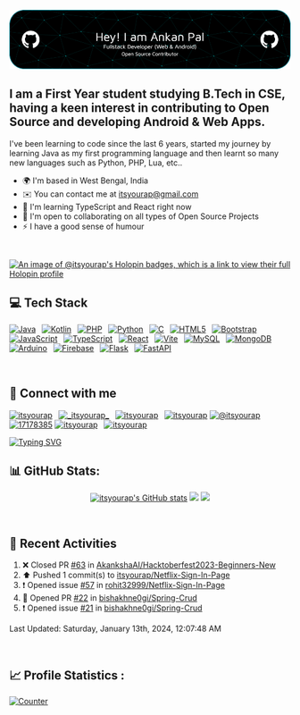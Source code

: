 ![itsyourap-github-header](./itsyourap-github-header-image.png)

## I am a First Year student studying B.Tech in CSE, having a keen interest in contributing to Open Source and developing Android & Web Apps.

I've been learning to code since the last 6 years, started my journey by learning Java as my first programming language and then learnt so many new languages such as Python, PHP, Lua, etc..

- 🌍 I'm based in West Bengal, India
- ✉️ You can contact me at [itsyourap@gmail.com](mailto:itsyourap@gmail.com)
- 🧠 I'm learning TypeScript and React right now
- 🤝 I'm open to collaborating on all types of Open Source Projects
- ⚡ I have a good sense of humour

<br />

[![An image of @itsyourap's Holopin badges, which is a link to view their full Holopin profile](https://holopin.me/itsyourap)](https://holopin.io/@itsyourap)

## 💻 Tech Stack

<p align="left">
  <a href="https://www.oracle.com/java/" target="_blank" rel="noreferrer"><img src="https://raw.githubusercontent.com/danielcranney/readme-generator/main/public/icons/skills/java-colored.svg" width="36" height="36" alt="Java" /></a>&ensp;
  <a href="https://kotlinlang.org/" target="_blank" rel="noreferrer"><img src="https://raw.githubusercontent.com/danielcranney/readme-generator/main/public/icons/skills/kotlin-colored.svg" width="36" height="36" alt="Kotlin" /></a>&ensp;
  <a href="https://www.php.net/" target="_blank" rel="noreferrer"><img src="https://raw.githubusercontent.com/danielcranney/readme-generator/main/public/icons/skills/php-colored.svg" width="36" height="36" alt="PHP" /></a>&ensp;
  <a href="https://www.python.org/" target="_blank" rel="noreferrer"><img src="https://raw.githubusercontent.com/danielcranney/readme-generator/main/public/icons/skills/python-colored.svg" width="36" height="36" alt="Python" /></a>&ensp;
  <a href="https://en.wikipedia.org/wiki/C_(programming_language)" target="_blank" rel="noreferrer"><img src="https://raw.githubusercontent.com/danielcranney/readme-generator/main/public/icons/skills/c-colored.svg" width="36" height="36" alt="C" /></a>&ensp;
  <a href="https://developer.mozilla.org/en-US/docs/Glossary/HTML5" target="_blank" rel="noreferrer"><img src="https://raw.githubusercontent.com/danielcranney/readme-generator/main/public/icons/skills/html5-colored.svg" width="36" height="36" alt="HTML5" /></a>&ensp;
  <a href="https://getbootstrap.com/" target="_blank" rel="noreferrer"><img src="https://raw.githubusercontent.com/danielcranney/readme-generator/main/public/icons/skills/bootstrap-colored.svg" width="36" height="36" alt="Bootstrap" /></a>&ensp;
  <a href="https://www.javascript.com/" target="_blank" rel="noreferrer"><img src="https://raw.githubusercontent.com/danielcranney/readme-generator/main/public/icons/skills/javascript-colored.svg" width="36" height="36" alt="JavaScript" /></a>&ensp;
  <a href="https://www.typescriptlang.org/" target="_blank" rel="noreferrer"><img src="https://raw.githubusercontent.com/danielcranney/readme-generator/main/public/icons/skills/typescript-colored.svg" width="36" height="36" alt="TypeScript" /></a>&ensp;
  <a href="https://react.dev/" target="_blank" rel="noreferrer"><img src="https://raw.githubusercontent.com/danielcranney/readme-generator/main/public/icons/skills/react-colored.svg" width="36" height="36" alt="React" /></a>&ensp;
  <a href="https://vitejs.dev/" target="_blank" rel="noreferrer"><img src="https://raw.githubusercontent.com/danielcranney/readme-generator/main/public/icons/skills/vite-colored.svg" width="36" height="36" alt="Vite" /></a>&ensp;
  <a href="https://www.mysql.com/" target="_blank" rel="noreferrer"><img src="https://raw.githubusercontent.com/danielcranney/readme-generator/main/public/icons/skills/mysql-colored.svg" width="36" height="36" alt="MySQL" /></a>&ensp;
  <a href="https://www.mongodb.com/" target="_blank" rel="noreferrer"><img src="https://raw.githubusercontent.com/danielcranney/readme-generator/main/public/icons/skills/mongodb-colored.svg" width="36" height="36" alt="MongoDB" /></a>&ensp;
  <a href="https://www.arduino.cc/" target="_blank" rel="noreferrer"><img src="https://raw.githubusercontent.com/danielcranney/readme-generator/main/public/icons/skills/arduino-colored.svg" width="36" height="36" alt="Arduino" /></a>&ensp;
  <a href="https://firebase.google.com/" target="_blank" rel="noreferrer"><img src="https://raw.githubusercontent.com/danielcranney/readme-generator/main/public/icons/skills/firebase-colored.svg" width="36" height="36" alt="Firebase" /></a>&ensp;
  <a href="https://flask.palletsprojects.com/" target="_blank" rel="noreferrer"><img src="https://raw.githubusercontent.com/danielcranney/readme-generator/main/public/icons/skills/flask-colored.svg" width="36" height="36" alt="Flask" /></a>&ensp;
  <a href="https://fastapi.tiangolo.com/" target="_blank" rel="noreferrer"><img src="https://raw.githubusercontent.com/danielcranney/readme-generator/main/public/icons/skills/fastapi-colored.svg" width="36" height="36" alt="FastAPI" /></a>&ensp;
</p>
<br />

## 🔗 Connect with me

<p align="left">
   <a href="https://linkedin.com/in/itsyourap" target="blank"><img src="https://raw.githubusercontent.com/rahuldkjain/github-profile-readme-generator/master/src/images/icons/Social/linked-in-alt.svg" alt="itsyourap" height="30" width="40" /></a>&ensp;
   <a href="https://instagram.com/__itsyourap__" target="blank"><img src="https://raw.githubusercontent.com/rahuldkjain/github-profile-readme-generator/master/src/images/icons/Social/instagram.svg" alt="_itsyourap_" height="30" width="40" /></a>&ensp;
   <a href="https://fb.com/itsyourap" target="blank"><img src="https://raw.githubusercontent.com/rahuldkjain/github-profile-readme-generator/master/src/images/icons/Social/facebook.svg" alt="itsyourap" height="30" width="40" /></a>&ensp;
   <a href="https://dev.to/itsyourap" target="blank"><img src="https://raw.githubusercontent.com/rahuldkjain/github-profile-readme-generator/master/src/images/icons/Social/devto.svg" alt="itsyourap" height="30" width="40" /></a>
   <a href="https://medium.com/@itsyourap" target="blank"><img src="https://raw.githubusercontent.com/rahuldkjain/github-profile-readme-generator/master/src/images/icons/Social/medium.svg" alt="@itsyourap" height="30" width="40" /></a>
   <a href="https://stackoverflow.com/users/17178385" target="blank"><img src="https://raw.githubusercontent.com/rahuldkjain/github-profile-readme-generator/master/src/images/icons/Social/stack-overflow.svg" alt="17178385" height="30" width="40" /></a>
   <a href="https://www.leetcode.com/itsyourap" target="blank"><img src="https://raw.githubusercontent.com/rahuldkjain/github-profile-readme-generator/master/src/images/icons/Social/leet-code.svg" alt="itsyourap" height="30" width="40" /></a>&ensp;
   <a href="https://auth.geeksforgeeks.org/user/itsyourap" target="blank"><img src="https://raw.githubusercontent.com/rahuldkjain/github-profile-readme-generator/master/src/images/icons/Social/geeks-for-geeks.svg" alt="itsyourap" height="30" width="40" /></a>&ensp;
</p>
<a href="#"><img src="https://readme-typing-svg.herokuapp.com?font=Hack+Nerd+Font&duration=2000&pause=500&color=E6EDF3&random=false&width=435&lines=Feel+free+to+connect+with+me+%F0%9F%98%8A+" alt="Typing SVG" /></a>
<br />

## 📊 GitHub Stats:

<p align="center">
   <a href="#"><img src="https://github-readme-stats.vercel.app/api?username=itsyourap&show_icons=true&hide=&count_private=true&title_color=0891b2&text_color=ffffff&icon_color=0891b2&bg_color=1c1917&hide_border=true&show_icons=true&custom_title=My%20GitHub%20Stats&card_width=420px" alt="itsyourap's GitHub stats" /></a>
   <a href="#"><img src="https://github-readme-streak-stats.herokuapp.com/?user=itsyourap&stroke=ffffff&background=1c1917&ring=0891b2&fire=0891b2&currStreakNum=ffffff&currStreakLabel=0891b2&sideNums=ffffff&sideLabels=ffffff&dates=ffffff&hide_border=true&card_width=420px" /></a>
   <a href="#"><img src="https://github-readme-activity-graph.vercel.app/graph?username=itsyourap&theme=github-compact&custom_title=My%20GitHub%20Contribution%20Graph&radius=16&hide_border=true&area=true" /></a>
</p>
<br />

## 🔄 Recent Activities

<!--RECENT_ACTIVITY:start-->
1. ❌ Closed PR [#63](https://github.com/AkankshaAI/Hacktoberfest2023-Beginners-New/pull/63) in [AkankshaAI/Hacktoberfest2023-Beginners-New](https://github.com/AkankshaAI/Hacktoberfest2023-Beginners-New)<br>
2. ⬆️ Pushed 1 commit(s) to [itsyourap/Netflix-Sign-In-Page](https://github.com/itsyourap/Netflix-Sign-In-Page)<br>
3. ❗️ Opened issue [#57](https://github.com/rohit32999/Netflix-Sign-In-Page/issues/57) in [rohit32999/Netflix-Sign-In-Page](https://github.com/rohit32999/Netflix-Sign-In-Page)<br>
4. 💪 Opened PR [#22](https://github.com/bishakhne0gi/Spring-Crud/pull/22) in [bishakhne0gi/Spring-Crud](https://github.com/bishakhne0gi/Spring-Crud)<br>
5. ❗️ Opened issue [#21](https://github.com/bishakhne0gi/Spring-Crud/issues/21) in [bishakhne0gi/Spring-Crud](https://github.com/bishakhne0gi/Spring-Crud)<br>
<!--RECENT_ACTIVITY:end-->

<!--RECENT_ACTIVITY:last_update-->
Last Updated: Saturday, January 13th, 2024, 12:07:48 AM
<!--RECENT_ACTIVITY:last_update_end-->
<br />

## 📈 Profile Statistics :

<a href="https://github.com/itsyourap"><img height="30" title="Counter" src="https://komarev.com/ghpvc/?username=itsyourap&color=red&style=for-the-badge"></a>
<br />
